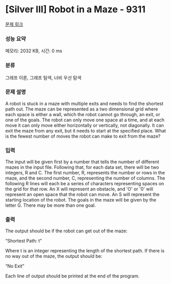 # [Silver III] Robot in a Maze - 9311 

[문제 링크](https://www.acmicpc.net/problem/9311) 

### 성능 요약

메모리: 2032 KB, 시간: 0 ms

### 분류

그래프 이론, 그래프 탐색, 너비 우선 탐색

### 문제 설명

<p>A robot is stuck in a maze with multiple exits and needs to find the shortest path out. The maze can be represented as a two dimensional grid where each space is either a wall, which the robot cannot go through, an exit, or one of the goals. The robot can only move one space at a time, and at each move it can only move either horizontally or vertically, not diagonally. It can exit the maze from any exit, but it needs to start at the specified place. What is the fewest number of moves the robot can make to exit from the maze?</p>

### 입력 

 <p>The input will be given first by a number that tells the number of different mazes in the input file. Following that, for each data set, there will be two integers, R and C. The first number, R, represents the number or rows in the maze, and the second number, C, representing the number of columns. The following R lines will each be a series of characters representing spaces on the grid for that row. An X will represent an obstacle, and 'O' or '0' will represent an open space that the robot can move. An S will represent the starting location of the robot. The goals in the maze will be given by the letter G. There may be more than one goal.</p>

### 출력 

 <p>The output should be if the robot can get out of the maze:</p>

<p>“Shortest Path: t”</p>

<p>Where t is an integer representing the length of the shortest path. If there is no way out of the maze, the output should be:</p>

<p>“No Exit”</p>

<p>Each line of output should be printed at the end of the program.</p>

